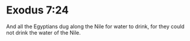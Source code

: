 # Exodus 7:24

And all the Egyptians dug along the Nile for water to drink, for they could not drink the water of the Nile.

